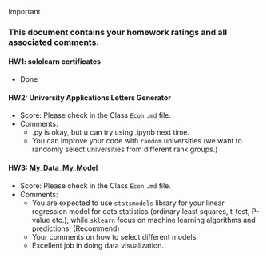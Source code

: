 > [!IMPORTANT]
>
> ### **This document contains your homework ratings and all associated comments.**



#### HW1: sololearn certificates

- Done


#### HW2: University Applications Letters Generator
- Score: Please check in the Class `Econ` `.md` file.
- Comments:
    - .py is okay, but u can try using .ipynb next time.
    - You can improve your code with `random` universities (we want to randomly select universities from different rank groups.)


#### HW3: My_Data_My_Model

- Score: Please check in the Class `Econ` `.md` file.
- Comments:
    - You are expected to use `statsmodels` library for your linear regression model for data statistics (ordinary least squares, t-test, P-value etc.), while `sklearn` focus on machine learning algorithms and predictions. (Recommend)
    - Your comments on how to select different models.
    - Excellent job in doing data visualization.
